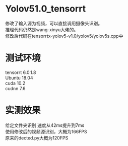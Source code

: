 # Yolov51.0_tensorrt
   修改了输入源为视频，可以直接调用摄像头识别。  
   推理代码仍然是wang-xinyu大佬的。  
   修改后代码在tensorrtx-yolov5-v1.0/yolov5/yolov5s.cpp中  

# 测试环境
   tensorrt 6.0.1.8  
   Ubuntu 18.04  
   cuda 10.2  
   cudnn 7.6  
   
 # 实测效果
   给定文件夹识别 速度从42ms提升到7ms  
   使用修改后的视频源识别，大概为166FPS  
   原来的dected.py大概为120FPS  
